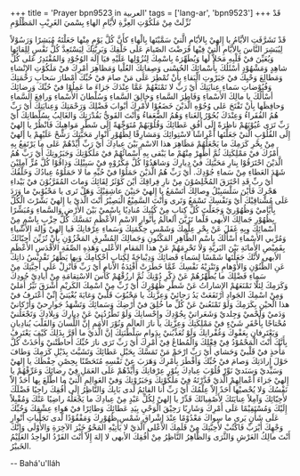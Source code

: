+++
title = 'Prayer bpn9523 in العربية'
tags = ['lang-ar', 'bpn9523']
+++
قَدْ نُزِّلَتْ مِنْ مَلَكُوْتِ العِزَّةِ لأَيَّامِ الهاءِ
بِسْميَ الغَرِيْبِ المَظْلُوْمِ

قَدْ تَشَرَّفَتِ الأيَّامُ يا إِلهيْ بِالأيّامِ الَّتيْ سَمَّيْتَها بِالْهاءِ كأَنَّ كُلَّ يَوْمٍ مِنْها جَعَلْتَهُ مُبَشِرًا وَرَسُوْلاً لِيُبَشِرَ النَّاسَ بِالأَيَّامِ الَّتيْ فِيْها فَرَضْتَ الصّيامَ عَلَى خَلْقِكَ وَبَرِيَّتِكَ لِيَسْتَعِدَّ كُلُّ نَفْسٍ لِلِقائِها وَيُعَيِّنَ فيْ قَلْبِهِ مَحَلاًّ لَها وَيُطَهِّرَهُ بِاسْمِكَ لِنُزُوْلِها عَلَيْهِ فيَا إِلَهَ الوُجُوْدِ وَالمُقْتَدِرُ عَلى كُلِّ شاهِدٍ وَمَشْهُوْدٍ أسْئَلُكَ بِأَسْمائِكَ الحُسْنى وَصِفاتِكَ العُلْيا وَمَظاهِرَ أمْرِكَ فيْ مَلَكُوْتِ الإِنْشاءِ وَمَطالِعَ وَحْيِكَ فيْ جَبَرْوتِ الْبَقاءِ بِأَنْ تُمْطِرَ عَلَى مَنْ صامَ فيْ حُبِّكَ أمْطارَ سَحابِ رَحْمَتِكَ وَفُيُوْضاتِ سَماءِ عِنايَتِكَ أَيْ رَبِّ لا تَمْنَعْهُمْ عَمَّا عِنْدَكَ جَزاءَ ما عَمِلُوْا فيْ حُبِّكَ وَرِضائِكَ أسْألُكَ يا مالِكَ الأَسْماءِ وَفَاطِرَ السَّماءِ وَخالِقَ السَّماءِ وَسُلْطانَ الأَسْماءِ وَرافِعَ السَّماءِ وَحافِظَها بِأنْ تَفْتَحَ عَلى وُجُوْهِ الَّذيْنَ خَضَعُوْا لأَمْرِكَ أبْوابَ فَضْلِكَ وَرَحْمَتِكَ وَعِنايَتِكَ أَيْ رَبِّ هُمُ الفُقَراءُ وَعِنْدَكَ بُحُوْرُ الغَناءِ وَهُمُ الضُّعَفاءُ وَأَنْتَ القَويُّ بَقُدْرَتِكَ وَالغَالِبُ بِسُلْطانِكَ أَيْ رَبِّ تَرَى عُيُوْنَهُمْ ناظِرَةً إِلَى أُفُقِ عَطائِكَ وَقُلُوْبَهُمْ مُتَوَجِّهَةً إِلَى شَطْرِ مَواهِبِكَ فَانْظُرْ يا إِلهيْ إِلَى القُلُوْبِ الَّتيْ جَعَلْتَها أَعْراشًا لاسْتِوائِكَ وَمَشارِقًا لِظُهُوْرِ أَنْوارِ مَحَبَّتِكَ رَشِّحْ عَلَيْهِمْ يا إلهيْ مِنْ بِحْرِ كَرَمِكَ ما يَجْعَلُهُمْ مَظَاهِرَ هذا الاسْمِ بَيْنَ عِبادِكَ أيْ رَبِّ أَيِّدْهُمْ عَلى ما يَرْتَفِعُ بِهِ أَمْرُكَ فيْ مَمْلِكَتِكَ ثُمَّ أظْهِرْ مِنْهُمْ ما يَبْقى بِهِ أَسْمائُهُمْ فيْ مَلَكُوْتِكَ وَجَبَرُوتِكَ أَيْ رَبِّ هُمُ الَّذيْنَ احْتَرَقُوْا بِنارِ مَحَبَّتِكَ فيْ دِيارِكَ وَشاهَدُوْا كُلَّ مَكْرُوْهٍ فيْ سَبِيْلِكَ وَذاقُوْا كُلَّ مُرٍّ آمِلِيْنَ شَهْدَ العَطاءِ مِنْ سَماءِ جُوْدِكَ. أَيْ رَبِّ هُمُ الَّذيْنَ حَمَلُوْا فيْ حُبِّهِ ما لا حَمَلُوْهُ عِبادُكَ وَخَلْقُكَ أَيْ ربِّ قَدِ احْتَرَقَ المُخْلِصُوْنَ مِنْ نارِ فِراقِكَ أيْنَ كَوْثَرُ لِقَائِكَ وَماتَ المُقَرَّبُوْنَ فيْ بَيْداءِ هَجْرِكَ فَأَيْنَ سَلْسَبِيْلُ وِصالِكَ أتَسْمَعُ يا إِلهيْ حَنِيْنَ عاشِقِيْكَ وَهَلْ تَرى يا مَحْبُوْبيْ ما وَرَدَ عَلَى مُشْتاقِيْكَ أَيْ وَنَفْسِكَ تَسْمَعُ وَتَرى وَأَنْتَ السَّمِيْعُ الْبَصِيْرُ أَنْتَ الَّذيْ يا إِلهيْ بَشَّرْتَ الْكُلَّ بِأَيَّاميْ وَظُهُوْريْ وَجَعَلْتَ كُلَّ كِتابٍ مِنْ كُتُبِكَ مُنادِيًا بِاسْميْ بَيْنَ الأَرْضِ وَالسَّماءِ وَمُبَشِّرًا بِظُهُوْرِ جَمالِكَ الأبهى فَلَّما تَزَيَّنَ العالَمُ بِأَنْوارِ الاسْمِ الأَعْظَمِ تَمَسَّكَ كُلُّ حِزْبٍ بِاسْمٍ مِنْ أَسْمائِكَ وِبِهِ غَفَلَ عَنْ بِحْرِ عِلْمِكَ وَشَمْسِ حِكْمَتِكَ وَسَماءِ عِرْفانِكَ فَيا إِلهيْ وَإلهَ الأَشْياءِ وَمُرَّبي الأَسْماءِ أَسْأَلُكَ بِاسْمِ الظَّاهِرِ المَكْنُونِ وَجَمالِكَ المُشْرِقِ المَخْزُوْنِ بِأَنْ تُزَيِّنَ أَحِبّائَكَ بِقَمِيْصِ الأَمانَةِ بَيْنَ البَريَّةِ وَلا تَحْرِمَهُمْ عَنْ هذا المَقامِ الأَعْلى وَهَذِهِ الصِّفَةِ الأَقْدَسِ الأَعْظَمِ الأبهى لأَنَّكَ جَعَلْتَها شَمْسًا لِسَماءِ قَضائِكَ وَدِيْباجَةً لِكِتابِ أحْكامِكَ وَبِها يَظْهَرُ تَقْدِيْسُ ذاتِكَ عَنِ الظُّنُوْنِ وَالأَوْهامِ وَتَنْزِيْهُ نَفْسِكَ عّمَّا خَطَرَتْ أَفْئِدَةُ الأَنامِ أَيْ رَبِّ فَأَنْزِلْ عَلَى أَحِبَّتِكَ مِنْ سَماءِ فَضْلِكَ ما يُطَهِّرُهُمْ عَنْ ذِكْرِ دُوْنِكَ ثُمَّ ارزُقْهُمْ كَأْسَ الاسْتِقامَةِ مِنْ أَيادِيْ جُودِكَ وَكَرَمِكَ لِئلَّا تَمْنَعَهُمْ الإِشاراتُ عَنْ شَطْرِ ظُهُوْرِكَ أَيْ رّبِّ مِنْ اسْمِكَ الكَريْمِ أَشْرَقَ نَيِّرُ أَمَليْ وَمِنْ اسْمِكَ الجَوادِ ارْتَفَعَتْ يَدُ رَجائيْ وَعِزَّتِكَ يا مَحْبُوْبَ قَلْبيْ وَغايَةَ بُغْيَتيْ إِنِّيْ أَعْتَرفُ فيْ هذا الْحيْنِ بِكَرَمِكَ وَلَوْ تَمْنَعُنيْ عَنْ كُلِّ ما خُلِقَ فيْ أَرْضِكَ وَسَمائِكَ وَتَشْهَدُ جَوارِحيْ وَأَرْكانيْ وَدَميْ وَلَحْميْ وَجِلديْ وَشَعَراتيْ بِجُوْدِكَ وإِحْسانِكَ وَلَوْ تَطْرُدُنيْ عَنْ دِيارِكَ وَبِلادِكَ وَتَجْعَلُنيْ مُحْتاجًا بِأَحْقَرِ شَيْءٍ فيْ مَمْلِكَتِكَ وَعِزَّتِكَ يا نارَ العالَمِ وَنُوْرَ الأُمَمِ إِنَّ اللِّسانَ وَالقَلْبَ يُنادِيانِ وَيَعْتَرِفانِ بِعَفْوِكَ وَغُفْرانِكَ وَلَوْ تُعَذِّبُنيْ بِدَوامِ سَلْطَنَتِكَ إنَّ الَّذيْ ما أقَرَّ بِذَلِكَ كَيْفَ يَعْتَرِفُ بِأَنَّكَ أَنْتَ الْمَحْمُوْدُ فِيْ فِعْلِكَ وَالْمُطاعُ فِيْ أَمْرِكَ أَيْ رَبِّ تَرَى نارَ حُبِّكَ أَحاطَتْنيْ وَأَخَذَتْ كُلَّ مَأْخذٍ فيْ قَلْبيْ وَحَشاي أَيْ رَبِّ ارْحَمْ مَنْ تَمَسَّكَ بِحَبْلِ عَطائِكَ وَتَشَبَّثَ بِذَيْلِ كَرَمِكَ وَطافَ حَوْلَ إِرادَتِكَ وَصامَ فيْ حُبِّكَ وَأَفْطَرَ بِأَمْرِكَ وَهَرَبَ عِنْ نَفْسِهِ مُتَحَصِّنًا بِحِصْنِ حِفْظَكَ يا إِلهيْ وَسَيِّديْ وَسَنَديْ نَوِّرْ قُلُوْبَ عِبادِكَ بِنُوْرِ عِرْفانِكَ وَأَيِّدْهُمْ عَلَى العَمَلِ فِيْ رِضائِكَ وَعَرِّفْهُمْ يا إِلهيْ جَزاءَ أَعْمالِهِمْ الَّذيْ قَدَّرْتَهُ فِيْ مَلَكُوْتِكَ وَجَبَرُوْتِكَ وَفيْ العَوالِمِ الَّتيْ ما اطَّلَعَ بِها أَحَدٌ إِلاّ نَفْسُكَ وَلا يُحْصيْها أَحَدٌ إِلاّ عِلْمُكَ أَيْ رَبِّ أَنا القائِمُ لَدى بَابِكَ وَالنَّاظِرُ إِلَى أُفُقِكَ راجِيًا فَضْلَكَ لأَحِبّائِكَ وَآمِلاً عِنايَتَكَ لأَصْفِيائَكَ قَدِّرْ يا إلهيْ لِكُلِّ عَبْدٍ مِنْ عِبادِكَ ما يَجْعَلُهُ راضِيًا عَنْكَ وَمُقْبِلاً إِلَيْكَ وَمُسْتَقِيْمًا عَلَى أَمْرِكَ وَشَارِبًا رَحِيْقَ الْوَحْيِ بِيَدِ عَطائِكَ وَطائِرًا فيْ هَواءِ عِشْقِكَ وَحُبِّكَ عَلَى شَأْنٍ يَرى ما سِواكَ مَعْدُوْمًا عِنْدَ إِشْراقِ شَمْسِ ظُهُوْرِكَ وَمَفْقُوْدًا لّدى تَجَلِّياتِ أَنْوارِ وَجْهِكَ أَيْرَبِّ فَاكْتُبْ لأَحِبَّتِكَ مِنْ قَلَمِكَ الأَعْلى الَّذيْ لا يَأْتِيْهِ المَحْوُ خَيْرَ الآخِرَةِ وَالأُوْلَى وَإِنَّكَ أَنْتَ مالِكُ العَرْشِ وَالثَّرَى وَالظَّاهِرُ النَّاظِرُ مِنْ أُفُقِكَ الأبهى لا إلهَ إِلاّ أَنْتَ الفَرْدُ الواحِدُ العَلِيْمُ الخَبيْرُ.

-- Bahá'u'lláh
